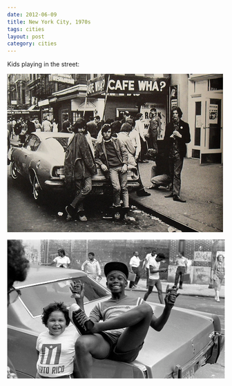 ```yaml
---
date: 2012-06-09
title: New York City, 1970s
tags: cities
layout: post
category: cities
---
```


Kids playing in the street:

![nycteen](https://raw.githubusercontent.com/muneer78/muneer78.github.io/master/images/NYC7.jpg)

![nycteen2](https://raw.githubusercontent.com/muneer78/muneer78.github.io/master/images/NYC.png)

